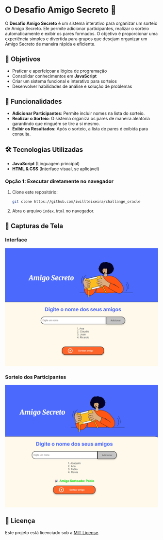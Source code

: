 # O Desafio Amigo Secreto 🎁

O **Desafio Amigo Secreto** é um sistema interativo para organizar um sorteio de Amigo Secreto. Ele permite adicionar participantes, realizar o sorteio automaticamente e exibir os pares formados. O objetivo é proporcionar uma experiência simples e divertida para grupos que desejam organizar um Amigo Secreto de maneira rápida e eficiente.

## 📌 Objetivos
- Praticar e aperfeiçoar a lógica de programação
- Consolidar conhecimentos em **JavaScript**
- Criar um sistema funcional e interativo para sorteios
- Desenvolver habilidades de análise e solução de problemas

## 🚀 Funcionalidades
- **Adicionar Participantes**: Permite incluir nomes na lista do sorteio.
- **Realizar o Sorteio**: O sistema organiza os pares de maneira aleatória garantindo que ninguém se tire a si mesmo.
- **Exibir os Resultados**: Após o sorteio, a lista de pares é exibida para consulta.

## 🛠️ Tecnologias Utilizadas
- **JavaScript** (Linguagem principal)
- **HTML & CSS** (Interface visual, se aplicável)

### Opção 1: Executar diretamente no navegador
1. Clone este repositório:
   ```bash
   git clone https://github.com/iwillteixeira/challange_oracle
   ```
2. Abra o arquivo `index.html` no navegador.


## 📸 Capturas de Tela

### Interface
![Cadastro](assets/interface.png)

### Sorteio dos Participantes
![Sorteio](assets/sorteio.png)

## 📜 Licença
Este projeto está licenciado sob a [MIT License](LICENSE).